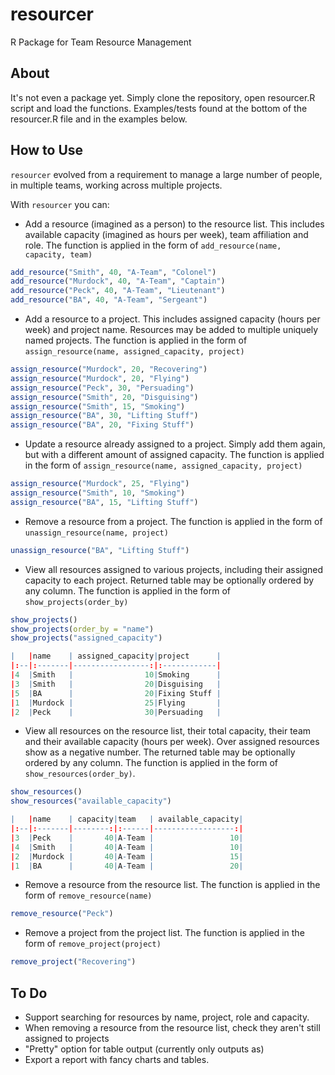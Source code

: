 # resourcer
R Package for Team Resource Management

## About

It's not even a package yet. Simply clone the repository, open resourcer.R script and load the functions. Examples/tests found at the bottom of the resourcer.R file and in the examples below.

## How to Use

`resourcer` evolved from a requirement to manage a large number of people, in multiple teams, working across multiple projects.

With `resourcer` you can:

* Add a resource (imagined as a person) to the resource list. This includes available capacity (imagined as hours per week), team affiliation and role. The function is applied in the form of `add_resource(name, capacity, team)`

```r
add_resource("Smith", 40, "A-Team", "Colonel")
add_resource("Murdock", 40, "A-Team", "Captain")
add_resource("Peck", 40, "A-Team", "Lieutenant")
add_resource("BA", 40, "A-Team", "Sergeant")
```

* Add a resource to a project. This includes assigned capacity (hours per week) and project name. Resources may be added to multiple uniquely named projects. The function is applied in the form of `assign_resource(name, assigned_capacity, project)`

```r
assign_resource("Murdock", 20, "Recovering")
assign_resource("Murdock", 20, "Flying")
assign_resource("Peck", 30, "Persuading")
assign_resource("Smith", 20, "Disguising")
assign_resource("Smith", 15, "Smoking")
assign_resource("BA", 30, "Lifting Stuff")
assign_resource("BA", 20, "Fixing Stuff")
```
* Update a resource already assigned to a project. Simply add them again, but with a different amount of assigned capacity. The function is applied in the form of `assign_resource(name, assigned_capacity, project)`

```r
assign_resource("Murdock", 25, "Flying")
assign_resource("Smith", 10, "Smoking")
assign_resource("BA", 15, "Lifting Stuff")
```

* Remove a resource from a project. The function is applied in the form of `unassign_resource(name, project)`

```r
unassign_resource("BA", "Lifting Stuff")
```

* View all resources assigned to various projects, including their assigned capacity to each project. Returned table may be optionally ordered by any column. The function is applied in the form of `show_projects(order_by)`

```r
show_projects()
show_projects(order_by = "name")
show_projects("assigned_capacity")

|   |name    | assigned_capacity|project      |
|:--|:-------|-----------------:|:------------|
|4  |Smith   |                10|Smoking      |
|3  |Smith   |                20|Disguising   |
|5  |BA      |                20|Fixing Stuff |
|1  |Murdock |                25|Flying       |
|2  |Peck    |                30|Persuading   |
```


* View all resources on the resource list, their total capacity, their team and their available capacity (hours per week). Over assigned resources show as a negative number. The returned table may be optionally ordered by any column. The function is applied in the form of `show_resources(order_by)`. 

```r
show_resources()
show_resources("available_capacity")

|   |name    | capacity|team   | available_capacity|
|:--|:-------|--------:|:------|------------------:|
|3  |Peck    |       40|A-Team |                 10|
|4  |Smith   |       40|A-Team |                 10|
|2  |Murdock |       40|A-Team |                 15|
|1  |BA      |       40|A-Team |                 20|

```

* Remove a resource from the resource list. The function is applied in the form of `remove_resource(name)`

```r
remove_resource("Peck")
```

* Remove a project from the project list. The function is applied in the form of `remove_project(project)`

```r
remove_project("Recovering")
```


## To Do

* Support searching for resources by name, project, role and capacity.
* When removing a resource from the resource list, check they aren't still assigned to projects
* "Pretty" option for table output (currently only outputs as)
* Export a report with fancy charts and tables.




